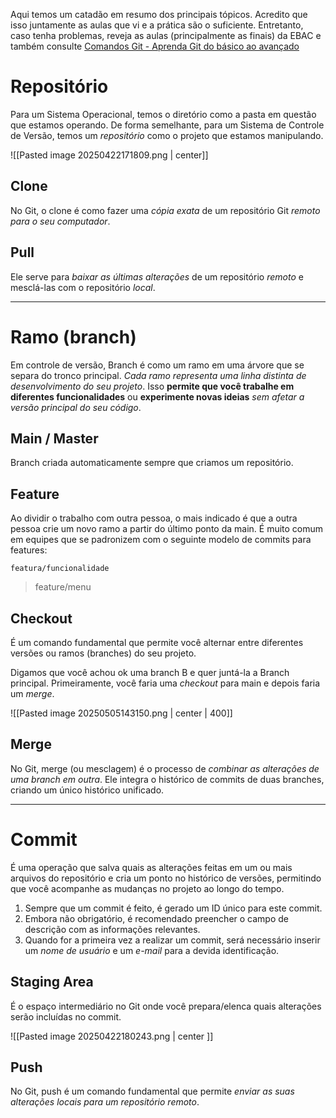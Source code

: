 Aqui temos um catadão em resumo dos principais tópicos. Acredito que isso juntamente as aulas que vi e a prática são o suficiente.
Entretanto, caso tenha problemas, reveja as aulas (principalmente as finais) da EBAC e também consulte [Comandos Git - Aprenda Git do básico ao avançado](https://comandosgit.github.io/)

# Repositório

Para um Sistema Operacional, temos o diretório como a pasta em questão que estamos operando. 
De forma semelhante, para um Sistema de Controle de Versão, temos um *repositório* como o projeto que estamos manipulando.

![[Pasted image 20250422171809.png | center]]

## Clone

No Git, o clone é como fazer uma *cópia exata* de um repositório Git *remoto para o seu computador*.

## Pull

Ele serve para *baixar as últimas alterações* de um repositório *remoto* e mesclá-las com o repositório *local*.

---
# Ramo (branch)

Em controle de versão, Branch é como um ramo em uma árvore que se separa do tronco principal. *Cada ramo representa uma linha distinta de desenvolvimento do seu projeto*.
Isso **permite que você trabalhe em diferentes funcionalidades** ou **experimente novas ideias** *sem afetar a versão principal do seu código*.

## Main / Master

Branch criada automaticamente sempre que criamos um repositório.

## Feature

Ao dividir o trabalho com outra pessoa, o mais indicado é que a outra pessoa crie um novo ramo a partir do último ponto da main.
É muito comum em equipes que se padronizem com o seguinte modelo de commits para features:

`featura/funcionalidade`
> feature/menu

## Checkout

É um comando fundamental que permite você alternar entre diferentes versões ou ramos (branches) do seu projeto.

Digamos que você achou ok uma branch B e quer juntá-la a Branch principal. Primeiramente, você faria uma *checkout* para main e depois faria um *merge*.

![[Pasted image 20250505143150.png | center | 400]]

## Merge

No Git, merge (ou mesclagem) é o processo de *combinar as alterações de uma branch em outra*. Ele integra o histórico de commits de duas branches, criando um único histórico unificado.

---
# Commit

É uma operação que salva quais as alterações feitas em um ou mais arquivos do repositório e cria um ponto no histórico de versões, permitindo que você acompanhe as mudanças no projeto ao longo do tempo.

1. Sempre que um commit é feito, é gerado um ID único para este commit.
2. Embora não obrigatório, é recomendado preencher o campo de descrição com as informações relevantes.
3. Quando for a primeira vez a realizar um commit, será necessário inserir um *nome de usuário* e um *e-mail* para a devida identificação.

## Staging Area

É o espaço intermediário no Git onde você prepara/elenca quais alterações serão incluídas no commit.

![[Pasted image 20250422180243.png | center ]]

## Push

No Git, push é um comando fundamental que permite *enviar as suas alterações locais para um repositório remoto*.